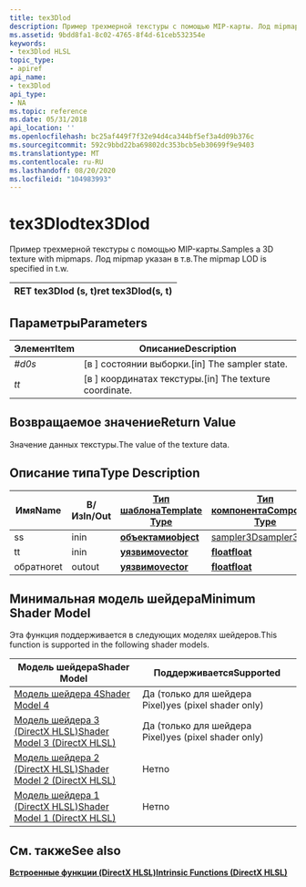 ```yaml
---
title: tex3Dlod
description: Пример трехмерной текстуры с помощью MIP-карты. Лод mipmap указан в т.в.
ms.assetid: 9bdd8fa1-8c02-4765-8f4d-61ceb532354e
keywords:
- tex3Dlod HLSL
topic_type:
- apiref
api_name:
- tex3Dlod
api_type:
- NA
ms.topic: reference
ms.date: 05/31/2018
api_location: ''
ms.openlocfilehash: bc25af449f7f32e94d4ca344bf5ef3a4d09b376c
ms.sourcegitcommit: 592c9bbd22ba69802dc353bcb5eb30699f9e9403
ms.translationtype: MT
ms.contentlocale: ru-RU
ms.lasthandoff: 08/20/2020
ms.locfileid: "104983993"
---
```

# <a name="tex3dlod"></a><span data-ttu-id="7cd13-105">tex3Dlod</span><span class="sxs-lookup"><span data-stu-id="7cd13-105">tex3Dlod</span></span>

<span data-ttu-id="7cd13-106">Пример трехмерной текстуры с помощью MIP-карты.</span><span class="sxs-lookup"><span data-stu-id="7cd13-106">Samples a 3D texture with mipmaps.</span></span> <span data-ttu-id="7cd13-107">Лод mipmap указан в т.в.</span><span class="sxs-lookup"><span data-stu-id="7cd13-107">The mipmap LOD is specified in t.w.</span></span>



| <span data-ttu-id="7cd13-108">RET tex3Dlod (s, t)</span><span class="sxs-lookup"><span data-stu-id="7cd13-108">ret tex3Dlod(s, t)</span></span> |
|--------------------|



 

## <a name="parameters"></a><span data-ttu-id="7cd13-109">Параметры</span><span class="sxs-lookup"><span data-stu-id="7cd13-109">Parameters</span></span>



| <span data-ttu-id="7cd13-110">Элемент</span><span class="sxs-lookup"><span data-stu-id="7cd13-110">Item</span></span>                                                   | <span data-ttu-id="7cd13-111">Описание</span><span class="sxs-lookup"><span data-stu-id="7cd13-111">Description</span></span>                               |
|--------------------------------------------------------|-------------------------------------------|
| <span data-ttu-id="7cd13-112"><span id="s"></span><span id="S"></span>*#d0*</span><span class="sxs-lookup"><span data-stu-id="7cd13-112"><span id="s"></span><span id="S"></span>*s*</span></span><br/> | <span data-ttu-id="7cd13-113">\[в \] состоянии выборки.</span><span class="sxs-lookup"><span data-stu-id="7cd13-113">\[in\] The sampler state.</span></span><br/>      |
| <span data-ttu-id="7cd13-114"><span id="t"></span><span id="T"></span>*t*</span><span class="sxs-lookup"><span data-stu-id="7cd13-114"><span id="t"></span><span id="T"></span>*t*</span></span><br/> | <span data-ttu-id="7cd13-115">\[в \] координатах текстуры.</span><span class="sxs-lookup"><span data-stu-id="7cd13-115">\[in\] The texture coordinate.</span></span><br/> |



 

## <a name="return-value"></a><span data-ttu-id="7cd13-116">Возвращаемое значение</span><span class="sxs-lookup"><span data-stu-id="7cd13-116">Return Value</span></span>

<span data-ttu-id="7cd13-117">Значение данных текстуры.</span><span class="sxs-lookup"><span data-stu-id="7cd13-117">The value of the texture data.</span></span>

## <a name="type-description"></a><span data-ttu-id="7cd13-118">Описание типа</span><span class="sxs-lookup"><span data-stu-id="7cd13-118">Type Description</span></span>



| <span data-ttu-id="7cd13-119">Имя</span><span class="sxs-lookup"><span data-stu-id="7cd13-119">Name</span></span> | <span data-ttu-id="7cd13-120">В/Из</span><span class="sxs-lookup"><span data-stu-id="7cd13-120">In/Out</span></span> | [<span data-ttu-id="7cd13-121">**Тип шаблона**</span><span class="sxs-lookup"><span data-stu-id="7cd13-121">**Template Type**</span></span>](dx-graphics-hlsl-intrinsic-functions.md)                       | [<span data-ttu-id="7cd13-122">**Тип компонента**</span><span class="sxs-lookup"><span data-stu-id="7cd13-122">**Component Type**</span></span>](dx-graphics-hlsl-intrinsic-functions.md) | <span data-ttu-id="7cd13-123">Размер</span><span class="sxs-lookup"><span data-stu-id="7cd13-123">Size</span></span> |
|------|--------|-------------------------------------------------------------------------------------|----------------------------------------------------------------|------|
| <span data-ttu-id="7cd13-124">s</span><span class="sxs-lookup"><span data-stu-id="7cd13-124">s</span></span>    | <span data-ttu-id="7cd13-125">in</span><span class="sxs-lookup"><span data-stu-id="7cd13-125">in</span></span>     | [<span data-ttu-id="7cd13-126">**объектами**</span><span class="sxs-lookup"><span data-stu-id="7cd13-126">**object**</span></span>](dx-graphics-hlsl-intrinsic-functions.md) | [<span data-ttu-id="7cd13-127">sampler3D</span><span class="sxs-lookup"><span data-stu-id="7cd13-127">sampler3D</span></span>](dx-graphics-hlsl-sampler.md)                      | <span data-ttu-id="7cd13-128">1</span><span class="sxs-lookup"><span data-stu-id="7cd13-128">1</span></span>    |
| <span data-ttu-id="7cd13-129">t</span><span class="sxs-lookup"><span data-stu-id="7cd13-129">t</span></span>    | <span data-ttu-id="7cd13-130">in</span><span class="sxs-lookup"><span data-stu-id="7cd13-130">in</span></span>     | [<span data-ttu-id="7cd13-131">**уязвимо**</span><span class="sxs-lookup"><span data-stu-id="7cd13-131">**vector**</span></span>](dx-graphics-hlsl-intrinsic-functions.md) | [<span data-ttu-id="7cd13-132">**float**</span><span class="sxs-lookup"><span data-stu-id="7cd13-132">**float**</span></span>](/windows/desktop/WinProg/windows-data-types)                        | <span data-ttu-id="7cd13-133">4</span><span class="sxs-lookup"><span data-stu-id="7cd13-133">4</span></span>    |
| <span data-ttu-id="7cd13-134">обратно</span><span class="sxs-lookup"><span data-stu-id="7cd13-134">ret</span></span>  | <span data-ttu-id="7cd13-135">out</span><span class="sxs-lookup"><span data-stu-id="7cd13-135">out</span></span>    | [<span data-ttu-id="7cd13-136">**уязвимо**</span><span class="sxs-lookup"><span data-stu-id="7cd13-136">**vector**</span></span>](dx-graphics-hlsl-intrinsic-functions.md) | [<span data-ttu-id="7cd13-137">**float**</span><span class="sxs-lookup"><span data-stu-id="7cd13-137">**float**</span></span>](/windows/desktop/WinProg/windows-data-types)                        | <span data-ttu-id="7cd13-138">4</span><span class="sxs-lookup"><span data-stu-id="7cd13-138">4</span></span>    |



 

## <a name="minimum-shader-model"></a><span data-ttu-id="7cd13-139">Минимальная модель шейдера</span><span class="sxs-lookup"><span data-stu-id="7cd13-139">Minimum Shader Model</span></span>

<span data-ttu-id="7cd13-140">Эта функция поддерживается в следующих моделях шейдеров.</span><span class="sxs-lookup"><span data-stu-id="7cd13-140">This function is supported in the following shader models.</span></span>



| <span data-ttu-id="7cd13-141">Модель шейдера</span><span class="sxs-lookup"><span data-stu-id="7cd13-141">Shader Model</span></span>                                              | <span data-ttu-id="7cd13-142">Поддерживается</span><span class="sxs-lookup"><span data-stu-id="7cd13-142">Supported</span></span>               |
|-----------------------------------------------------------|-------------------------|
| [<span data-ttu-id="7cd13-143">Модель шейдера 4</span><span class="sxs-lookup"><span data-stu-id="7cd13-143">Shader Model 4</span></span>](dx-graphics-hlsl-sm4.md)                | <span data-ttu-id="7cd13-144">Да (только для шейдера Pixel)</span><span class="sxs-lookup"><span data-stu-id="7cd13-144">yes (pixel shader only)</span></span> |
| [<span data-ttu-id="7cd13-145">Модель шейдера 3 (DirectX HLSL)</span><span class="sxs-lookup"><span data-stu-id="7cd13-145">Shader Model 3 (DirectX HLSL)</span></span>](dx-graphics-hlsl-sm3.md) | <span data-ttu-id="7cd13-146">Да (только для шейдера Pixel)</span><span class="sxs-lookup"><span data-stu-id="7cd13-146">yes (pixel shader only)</span></span> |
| [<span data-ttu-id="7cd13-147">Модель шейдера 2 (DirectX HLSL)</span><span class="sxs-lookup"><span data-stu-id="7cd13-147">Shader Model 2 (DirectX HLSL)</span></span>](dx-graphics-hlsl-sm2.md) | <span data-ttu-id="7cd13-148">Нет</span><span class="sxs-lookup"><span data-stu-id="7cd13-148">no</span></span>                      |
| [<span data-ttu-id="7cd13-149">Модель шейдера 1 (DirectX HLSL)</span><span class="sxs-lookup"><span data-stu-id="7cd13-149">Shader Model 1 (DirectX HLSL)</span></span>](dx-graphics-hlsl-sm1.md) | <span data-ttu-id="7cd13-150">Нет</span><span class="sxs-lookup"><span data-stu-id="7cd13-150">no</span></span>                      |



 

## <a name="see-also"></a><span data-ttu-id="7cd13-151">См. также</span><span class="sxs-lookup"><span data-stu-id="7cd13-151">See also</span></span>

<dl> <dt>

[<span data-ttu-id="7cd13-152">**Встроенные функции (DirectX HLSL)**</span><span class="sxs-lookup"><span data-stu-id="7cd13-152">**Intrinsic Functions (DirectX HLSL)**</span></span>](dx-graphics-hlsl-intrinsic-functions.md)
</dt> </dl>

 

